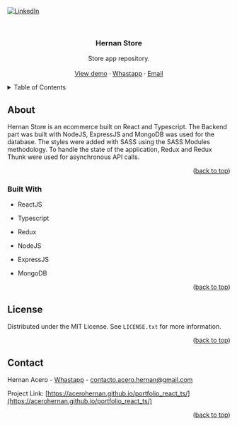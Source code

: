 <div id="top"></div>

[![LinkedIn][linkedin-shield]][linkedin-url]



<!-- PROJECT LOGO -->
<br />
<div align="center">

<h3 align="center">Hernan Store</h3>

  <p align="center">
  Store app repository.
    <br />
    <br />
    <a href="https://store-react-ts.herokuapp.com/">View demo</a>
    ·
    <a href="https://api.whatsapp.com/send?phone=51999113934&text=Hola%20Hernan!%20%F0%9F%98%83">Whastapp</a>
    ·
    <a href="mailto:contacto.acero.hernan@gmail.com">Email</a>
  </p>
</div>



<!-- TABLE OF CONTENTS -->
<details>
  <summary>Table of Contents</summary>
  <ol>
    <li>
      <a href="#about-the-project">About The Project</a>
      <ul>
        <li><a href="#built-with">Built With</a></li>
      </ul>
    </li>
    <li><a href="#license">License</a></li>
    <li><a href="#contact">Contact</a></li>
  </ol>
</details>



<!-- ABOUT THE PROJECT -->
## About
Hernan Store is an ecommerce built on React and Typescript. The Backend part was built with NodeJS, ExpressJS and MongoDB was used for the database. The styles were added with SASS using the SASS Modules methodology. To handle the state of the application, Redux and Redux Thunk were used for asynchronous API calls.

<p align="right">(<a href="#top">back to top</a>)</p>

### Built With

* <p>ReactJS</p>
* <p>Typescript</p>
* <p>Redux</p>
* <p>NodeJS</p>
* <p>ExpressJS</p>
* <p>MongoDB</p>

<p align="right">(<a href="#top">back to top</a>)</p>

<!-- LICENSE -->
## License

Distributed under the MIT License. See `LICENSE.txt` for more information.

<p align="right">(<a href="#top">back to top</a>)</p>



<!-- CONTACT -->
## Contact

Hernan Acero - [Whastapp](https://api.whatsapp.com/send?phone=51999113934&text=Hola%20Hernan!%20%F0%9F%98%83) - contacto.acero.hernan@gmail.com

Project Link: [https://acerohernan.github.io/portfolio_react_ts/](https://acerohernan.github.io/portfolio_react_ts/)

<p align="right">(<a href="#top">back to top</a>)</p>

<!-- MARKDOWN LINKS & IMAGES -->
<!-- https://www.markdownguide.org/basic-syntax/#reference-style-links -->
[linkedin-shield]: https://img.shields.io/badge/-LinkedIn-black.svg?style=for-the-badge&logo=linkedin&colorB=555
[linkedin-url]: https://www.linkedin.com/in/hernan-acero/
[product-screenshot]: images/screenshot.png